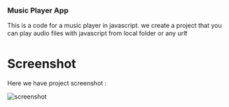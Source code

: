 ### Music Player App
This is a code for a music player in javascript. we create a project that you can play audio files with javascript from local folder or any url❗️

# Screenshot
Here we have project screenshot :

![screenshot](screenshot.jpg)

